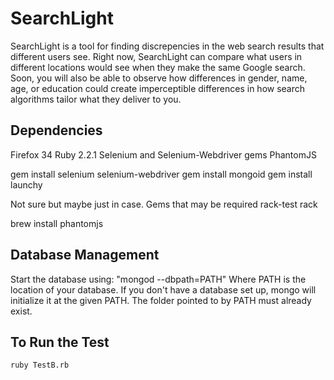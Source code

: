 SearchLight
=========

SearchLight is a tool for finding discrepencies in the web search results that different users see. Right now, SearchLight can compare what users in different locations would see when they make the same Google search. Soon, you will also be able to observe how differences in gender, name, age, or education could create imperceptible differences in how search algorithms tailor what they deliver to you.

## Dependencies
Firefox 34
Ruby 2.2.1
Selenium and Selenium-Webdriver gems
PhantomJS

gem install selenium selenium-webdriver
gem install mongoid
gem install launchy 

Not sure but maybe just in case. Gems that may be required
	rack-test
	rack

brew install phantomjs

## Database Management
Start the database using:
		"mongod --dbpath=PATH"
Where PATH is the location of your database. If you don't have a database set up, mongo will initialize it at the given PATH.
The folder pointed to by PATH must already exist.

## To Run the Test

	ruby TestB.rb
